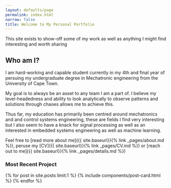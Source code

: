 ```yaml
---
layout: defaults/page
permalink: index.html
narrow: false
title: Welcome to My Personal Portfolio
---
```

This site exists to show-off some of my work as well as anything I might find interesting and worth sharing

## Who am I?
I am hard-working and capable student currently in my 4th and final year of persuing my undergraduate degree in Mechatronic engineering from the University of Cape Town. 

My goal is to always be an asset to any team I am a part of. I believe my level-headedness and ability to look analytically to observe patterns and solutions through chaoes allows me to achieve this. 

Thus far, my education has primarily been centred around mechatronics and and control systems engineering, these are fields I find very interesting but I also seem to have a knack for signal processing as well as an interested in embedded systems engineering as well as machine learning. 

Feel free to [read more about me]({{ site.baseurl}}{% link _pages/about.md %}), peruse my [CV]({{ site.baseurl}}{% link _pages/CV.md %}) or [reach out to me]({{ site.baseurl}}{% link _pages/details.md %})


### Most Recent Project

{% for post in site.posts limit:1 %}
{% include components/post-card.html %}
{% endfor %}



